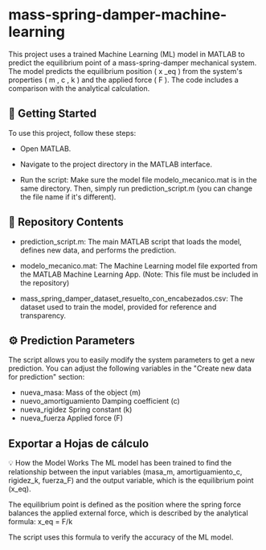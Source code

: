 # mass-spring-damper-machine-learning
This project uses a trained Machine Learning (ML) model in MATLAB to predict the equilibrium point of a mass-spring-damper mechanical system. The model predicts the equilibrium position ( x _eq ) from the system's properties ( m , c , k ) and the applied force ( F ). The code includes a comparison with the analytical calculation.

## 🚀 Getting Started
To use this project, follow these steps:

* Open MATLAB.

* Navigate to the project directory in the MATLAB interface.

* Run the script:
  Make sure the model file modelo_mecanico.mat is in the same directory. Then, simply run prediction_script.m (you can change the file name if it's different).

## 📄 Repository Contents
* prediction_script.m: The main MATLAB script that loads the model, defines new data, and performs the prediction.

* modelo_mecanico.mat: The Machine Learning model file exported from the MATLAB Machine Learning App. (Note: This file must be included in the repository)

* mass_spring_damper_dataset_resuelto_con_encabezados.csv: The dataset used to train the model, provided for reference and transparency.

## ⚙️ Prediction Parameters
The script allows you to easily modify the system parameters to get a new prediction. You can adjust the following variables in the "Create new data for prediction" section:

* nueva_masa:	Mass of the object (m)
* nuevo_amortiguamiento	Damping coefficient (c)
* nueva_rigidez	Spring constant (k)
* nueva_fuerza	Applied force (F)

## Exportar a Hojas de cálculo
💡 How the Model Works
The ML model has been trained to find the relationship between the input variables (masa_m, amortiguamiento_c, rigidez_k, fuerza_F) and the output variable, which is the equilibrium point (x_eq).

The equilibrium point is defined as the position where the spring force balances the applied external force, which is described by the analytical formula:
x_eq = F/k
​

The script uses this formula to verify the accuracy of the ML model.
